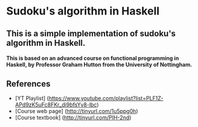 # Sudoku's algorithm in Haskell
## This is a simple implementation of sudoku's algorithm in Haskell.


#### This is based on an advanced course on functional programming in Haskell, by Professor Graham Hutton from the University of Nottingham.


## References

- [YT Playlist] (https://www.youtube.com/playlist?list=PLF1Z-APd9zK5uFc8FKr_di9bfsYv8-lbc)
- [Course web page] (http://tinyurl.com/1u5ppg0h)
- [Course textbook] (http://tinyurl.com/PIH-2nd)